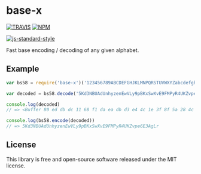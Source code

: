 # base-x

[![TRAVIS](https://secure.travis-ci.org/dcousens/base-x.png)](http://travis-ci.org/dcousens/base-x)
[![NPM](http://img.shields.io/npm/v/base-x.svg)](https://www.npmjs.org/package/base-x)

[![js-standard-style](https://cdn.rawgit.com/feross/standard/master/badge.svg)](https://github.com/feross/standard)

Fast base encoding / decoding of any given alphabet.


## Example

``` javascript
var bs58 = require('base-x')('123456789ABCDEFGHJKLMNPQRSTUVWXYZabcdefghijkmnopqrstuvwxyz')

var decoded = bs58.decode('5Kd3NBUAdUnhyzenEwVLy9pBKxSwXvE9FMPyR4UKZvpe6E3AgLr')

console.log(decoded)
// => <Buffer 80 ed db dc 11 68 f1 da ea db d3 e4 4c 1e 3f 8f 5a 28 4c 20 29 f7 8a d2 6a f9 85 83 a4 99 de 5b 19>

console.log(bs58.encode(decoded))
// => 5Kd3NBUAdUnhyzenEwVLy9pBKxSwXvE9FMPyR4UKZvpe6E3AgLr
```


## License

This library is free and open-source software released under the MIT license.

